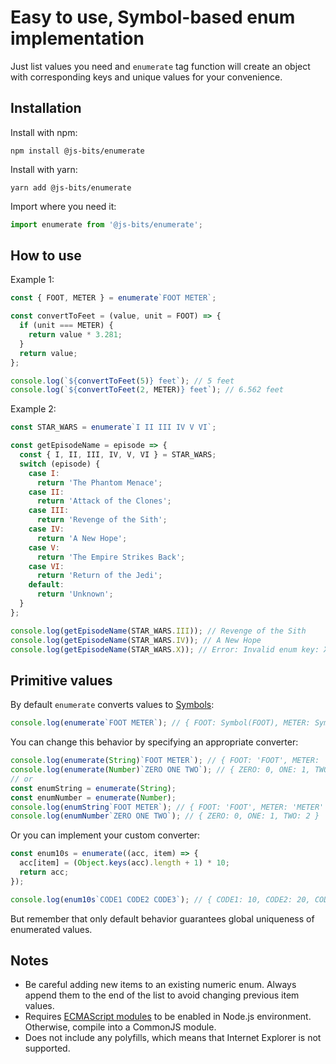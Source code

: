 # Easy to use, Symbol-based enum implementation

Just list values you need and `enumerate` tag function will create an object with corresponding keys and unique values for your convenience.

## Installation

Install with npm:

```
npm install @js-bits/enumerate
```

Install with yarn:

```
yarn add @js-bits/enumerate
```

Import where you need it:

```javascript
import enumerate from '@js-bits/enumerate';
```

## How to use

Example 1:

```javascript
const { FOOT, METER } = enumerate`FOOT METER`;

const convertToFeet = (value, unit = FOOT) => {
  if (unit === METER) {
    return value * 3.281;
  }
  return value;
};

console.log(`${convertToFeet(5)} feet`); // 5 feet
console.log(`${convertToFeet(2, METER)} feet`); // 6.562 feet
```

Example 2:

```javascript
const STAR_WARS = enumerate`I II III IV V VI`;

const getEpisodeName = episode => {
  const { I, II, III, IV, V, VI } = STAR_WARS;
  switch (episode) {
    case I:
      return 'The Phantom Menace';
    case II:
      return 'Attack of the Clones';
    case III:
      return 'Revenge of the Sith';
    case IV:
      return 'A New Hope';
    case V:
      return 'The Empire Strikes Back';
    case VI:
      return 'Return of the Jedi';
    default:
      return 'Unknown';
  }
};

console.log(getEpisodeName(STAR_WARS.III)); // Revenge of the Sith
console.log(getEpisodeName(STAR_WARS.IV)); // A New Hope
console.log(getEpisodeName(STAR_WARS.X)); // Error: Invalid enum key: X
```

## Primitive values

By default `enumerate` converts values to [Symbols](https://developer.mozilla.org/en-US/docs/Web/JavaScript/Reference/Global_Objects/Symbol):

```javascript
console.log(enumerate`FOOT METER`); // { FOOT: Symbol(FOOT), METER: Symbol(METER) }
```

You can change this behavior by specifying an appropriate converter:

```javascript
console.log(enumerate(String)`FOOT METER`); // { FOOT: 'FOOT', METER: 'METER' }
console.log(enumerate(Number)`ZERO ONE TWO`); // { ZERO: 0, ONE: 1, TWO: 2 }
// or
const enumString = enumerate(String);
const enumNumber = enumerate(Number);
console.log(enumString`FOOT METER`); // { FOOT: 'FOOT', METER: 'METER' }
console.log(enumNumber`ZERO ONE TWO`); // { ZERO: 0, ONE: 1, TWO: 2 }
```

Or you can implement your custom converter:

```javascript
const enum10s = enumerate((acc, item) => {
  acc[item] = (Object.keys(acc).length + 1) * 10;
  return acc;
});

console.log(enum10s`CODE1 CODE2 CODE3`); // { CODE1: 10, CODE2: 20, CODE3: 30 }
```

But remember that only default behavior guarantees global uniqueness of enumerated values.

## Notes

- Be careful adding new items to an existing numeric enum. Always append them to the end of the list to avoid changing previous item values.
- Requires [ECMAScript modules](https://nodejs.org/api/esm.html) to be enabled in Node.js environment. Otherwise, compile into a CommonJS module.
- Does not include any polyfills, which means that Internet Explorer is not supported.
